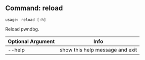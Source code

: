 ## Command: reload ##
```
usage: reload [-h]
```
Reload pwndbg.  

| Optional Argument | Info |
|---------------------|------|
| --help | show this help message and exit |


